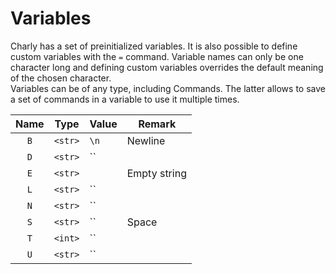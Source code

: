# Variables

Charly has a set of preinitialized variables.
It is also possible to define custom variables with the `=` command.
Variable names can only be one character long and defining custom variables 
overrides the default meaning of the chosen character.  
Variables can be of any type, including Commands.
The latter allows to save a set of commands in a variable to use it multiple
times.

Name | Type | Value | Remark
:--: | ---- | ----- | ------
| `B` | `<str>` | `\n` | Newline |
| `D` | `<str>` | `` |  |
| `E` | `<str>` | ` ` | Empty string |
| `L` | `<str>` | `` |  |
| `N` | `<str>` | `` |  |
| `S` | `<str>` | `` | Space |
| `T` | `<int>` | `` |  |
| `U` | `<str>` | `` |  |